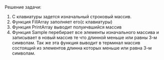 Решение задачи:
1. С клавиатуры задется изначальный строковый массив.
2. Функция FillArray заполняет его(с клавиатуры)
3. Функция PrintArray выводит полуичвшийся массив
4. Функция Sample перебирает все элементы изначального массива и записывает в новый массив те что длинной меньше или равны 3-м символам.
   Так же эта функция выводит в терминал массив состоящий из элементов длинна которых меньше или равна 3-м символам.